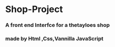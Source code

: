 # Shop-Project


### A front end Interfce for  a thetayloes shop 
### made by Html ,Css,Vannilla JavaScript 
